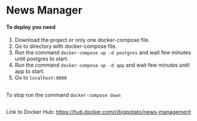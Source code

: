 # News Manager
#### To deploy you need
1. Download the project or only one docker-compose file.
2. Go to directory with docker-compose file.
3. Run the command `docker-compose up -d postgres` and wait few minutes until postgres to start.
4. Run the command `docker-compose up -d app` and wait few minutes until app to start.
5. Go to `localhost:8080`
##
To stop run the command `docker-compose down`
##
Link to Docker Hub: https://hub.docker.com/r/bigpotato/news-management
